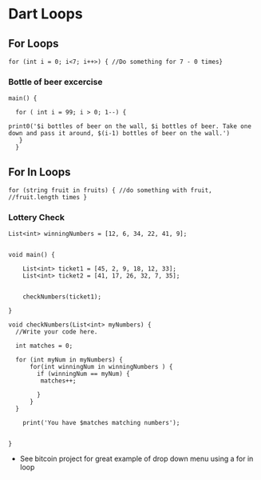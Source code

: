 # Dart Loops

## For Loops

`for (int i = 0; i<7; i++>) {
  //Do something for 7 - 0 times}`


###  Bottle of beer excercise

```
main() {

  for ( int i = 99; i > 0; 1--) {

print0('$i bottles of beer on the wall, $i bottles of beer. Take one down and pass it around, $(i-1) bottles of beer on the wall.')
   }
  }  
```

## For In Loops

`for (string fruit in fruits) {
  //do something with fruit, 
    //fruit.length times
    }`

### Lottery Check 

```
List<int> winningNumbers = [12, 6, 34, 22, 41, 9];


void main() {

  	List<int> ticket1 = [45, 2, 9, 18, 12, 33];
  	List<int> ticket2 = [41, 17, 26, 32, 7, 35];


    checkNumbers(ticket1);

}

void checkNumbers(List<int> myNumbers) {
  //Write your code here.

  int matches = 0;

  for (int myNum in myNumbers) {
      for(int winningNum in winningNumbers ) {
        if (winningNum == myNum) {
         matches++;

        }
      }
  }

    print('You have $matches matching numbers');


}
```
- See bitcoin project for great example of drop down menu using a for in loop



